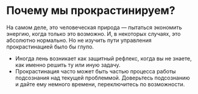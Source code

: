 # Почему мы&nbsp;прокрастинируем?

На&nbsp;самом деле, это человеческая природа&nbsp;&mdash; пытаться экономить энергию, когда только это возможно.
И, в&nbsp;некоторых случаях, это абсолютно нормально. Но&nbsp;не&nbsp;изучить пути управления прокрастинацией было&nbsp;бы глупо.

<!-- TODO: -->
* Иногда лень возникает как защитный рефлекс, когда вы&nbsp;не&nbsp;знаете, как именно решить ту&nbsp;или иную задачу.
* Прокрастинация часто может быть частью процесса работы подсознания над текущей проблеммой. Доверьтесь подсознанию и&nbsp;дайте ему немного времени, переключитесь по&nbsp;возможности.
